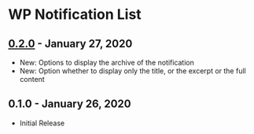 # WP Notification List

## [0.2.0] - January 27, 2020
- New: Options to display the archive of the notification
- New: Option whether to display only the title, or the excerpt or the full content

[0.2.0]: https://github.com/TremiDkhar/wp-notification-list/compare/0.1.0...0.2.0

## 0.1.0 - January 26, 2020
- Initial Release